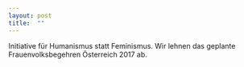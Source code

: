 ```yaml
---
layout: post
title:  ""
---
```


Initiative für Humanismus statt Feminismus. Wir lehnen das geplante Frauenvolksbegehren Österreich 2017 ab.

<amp-img width="600" height="500" layout="responsive" src="http://lorempixel.com/600/500/transport"></amp-img>
